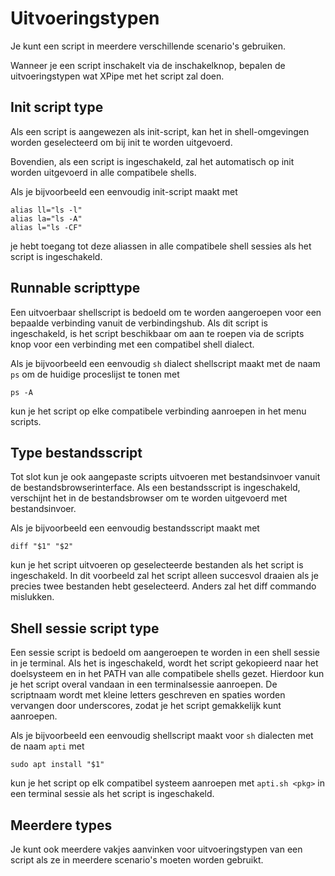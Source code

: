 # Uitvoeringstypen

Je kunt een script in meerdere verschillende scenario's gebruiken.

Wanneer je een script inschakelt via de inschakelknop, bepalen de uitvoeringstypen wat XPipe met het script zal doen.

## Init script type

Als een script is aangewezen als init-script, kan het in shell-omgevingen worden geselecteerd om bij init te worden uitgevoerd.

Bovendien, als een script is ingeschakeld, zal het automatisch op init worden uitgevoerd in alle compatibele shells.

Als je bijvoorbeeld een eenvoudig init-script maakt met
```
alias ll="ls -l"
alias la="ls -A"
alias l="ls -CF"
```
je hebt toegang tot deze aliassen in alle compatibele shell sessies als het script is ingeschakeld.

## Runnable scripttype

Een uitvoerbaar shellscript is bedoeld om te worden aangeroepen voor een bepaalde verbinding vanuit de verbindingshub.
Als dit script is ingeschakeld, is het script beschikbaar om aan te roepen via de scripts knop voor een verbinding met een compatibel shell dialect.

Als je bijvoorbeeld een eenvoudig `sh` dialect shellscript maakt met de naam `ps` om de huidige proceslijst te tonen met
```
ps -A
```
kun je het script op elke compatibele verbinding aanroepen in het menu scripts.

## Type bestandsscript

Tot slot kun je ook aangepaste scripts uitvoeren met bestandsinvoer vanuit de bestandsbrowserinterface.
Als een bestandsscript is ingeschakeld, verschijnt het in de bestandsbrowser om te worden uitgevoerd met bestandsinvoer.

Als je bijvoorbeeld een eenvoudig bestandsscript maakt met
```
diff "$1" "$2"
```
kun je het script uitvoeren op geselecteerde bestanden als het script is ingeschakeld.
In dit voorbeeld zal het script alleen succesvol draaien als je precies twee bestanden hebt geselecteerd.
Anders zal het diff commando mislukken.

## Shell sessie script type

Een sessie script is bedoeld om aangeroepen te worden in een shell sessie in je terminal.
Als het is ingeschakeld, wordt het script gekopieerd naar het doelsysteem en in het PATH van alle compatibele shells gezet.
Hierdoor kun je het script overal vandaan in een terminalsessie aanroepen.
De scriptnaam wordt met kleine letters geschreven en spaties worden vervangen door underscores, zodat je het script gemakkelijk kunt aanroepen.

Als je bijvoorbeeld een eenvoudig shellscript maakt voor `sh` dialecten met de naam `apti` met
```
sudo apt install "$1"
```
kun je het script op elk compatibel systeem aanroepen met `apti.sh <pkg>` in een terminal sessie als het script is ingeschakeld.

## Meerdere types

Je kunt ook meerdere vakjes aanvinken voor uitvoeringstypen van een script als ze in meerdere scenario's moeten worden gebruikt.
